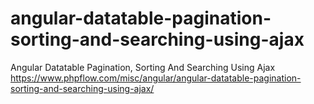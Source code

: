 # angular-datatable-pagination-sorting-and-searching-using-ajax
Angular Datatable Pagination, Sorting And Searching Using Ajax https://www.phpflow.com/misc/angular/angular-datatable-pagination-sorting-and-searching-using-ajax/
